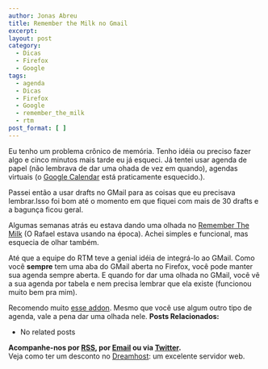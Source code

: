 ```yaml
---
author: Jonas Abreu
title: Remember the Milk no Gmail
excerpt:
layout: post
category:
  - Dicas
  - Firefox
  - Google
tags:
  - agenda
  - Dicas
  - Firefox
  - Google
  - remember_the_milk
  - rtm
post_format: [ ]
---
```

Eu tenho um problema crônico de memória. Tenho idéia ou preciso fazer algo e cinco minutos mais tarde eu já esqueci. Já tentei usar agenda de papel (não lembrava de dar uma ohada de vez em quando), agendas virtuais (o [Google Calendar][1] está praticamente esquecido.). 

Passei então a usar drafts no GMail para as coisas que eu precisava lembrar.Isso foi bom até o momento em que fiquei com mais de 30 drafts e a bagunça ficou geral.

Algumas semanas atrás eu estava dando uma olhada no [Remember The Milk][2] (O Rafael estava usando na época). Achei simples e funcional, mas esquecia de olhar também.

Até que a equipe do RTM teve a genial idéia de integrá-lo ao GMail. Como você **sempre** tem uma aba do GMail aberta no Firefox, você pode manter sua agenda sempre aberta. E quando for dar uma olhada no GMail, você vê a sua agenda por tabela e nem precisa lembrar que ela existe (funcionou muito bem pra mim).

Recomendo muito [esse addon][3]. Mesmo que você use algum outro tipo de agenda, vale a pena dar uma olhada nele. 
**Posts Relacionados:** 
*   No related posts









**Acompanhe-nos por [ RSS][5], por [Email][6] ou via [Twitter][7].**  
Veja como ter um desconto no [Dreamhost][8]: um excelente servidor web.

 [1]: http://calendar.google.com
 [2]: http://www.rememberthemilk.com
 [3]: http://blog.rememberthemilk.com/2007/12/rtm-gmail-task-management-goodness.html
 [4]: https://twitter.com/share
 [5]: http://feeds.feedburner.com/VidaGeek
 [6]: http://feedburner.google.com/fb/a/mailverify?uri=VidaGeek&loc=pt_BR
 [7]: http://twitter.com/blogvidageek
 [8]: http://vidageek.net/dreamhost/
